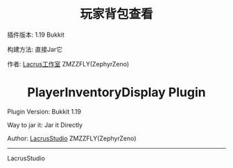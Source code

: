 <center><h1>玩家背包查看</h1></center>

插件版本: 1.19 Bukkit 

构建方法: 直接Jar它

作者: <a href="http://syzygy.top">Lacrus工作室</a> ZMZZFLY(ZephyrZeno)

<center><h1>PlayerInventoryDisplay Plugin</h1></center>

Plugin Version: Bukkit 1.19

Way to jar it: Jar it Directly

Author: <a href="http://syzygy.top">LacrusStudio</a> ZMZZFLY(ZephyrZeno)
<hr>
LacrusStudio
